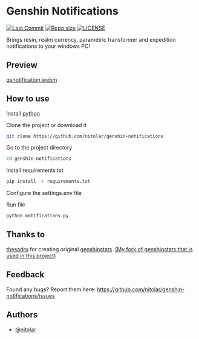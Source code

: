 # Genshin Notifications
[![Last Commit](https://img.shields.io/github/last-commit/nitolar/genshin-notifications)](https://github.com/nitolar/genshin-notifications/commits/master)
[![Repo size](https://img.shields.io/github/repo-size/nitolar/genshin-notifications)](https://github.com/nitolar/genshin-notifications/graphs/code-frequency)
[![LICENSE](https://img.shields.io/github/license/nitolar/genshin-notifications)](https://github.com/nitolar/genshin-notifications/blob/master/LICENSE.md)


Brings resin, realm currency, parametric transformer and expedition notifications to your windows PC!

## Preview

[gsnotification.webm](https://user-images.githubusercontent.com/73779998/220456288-f21d8e94-0f3d-42f1-8458-4d93b65078d6.webm)

## How to use

Install [python](https://www.python.org)

Clone the project or download it

```bash
git clone https://github.com/nitolar/genshin-notifications
```

Go to the project directory

```bash
cd genshin-notifications
```

Install requirements.txt

```bash
pip install -r requirements.txt
```

Configure the settings.env file

Run file

```bash
python notifications.py
```


## Thanks to

[thesadru](https://github.com/thesadru) for creating original [genshinstats](https://github.com/thesadru/genshinstats). [(My fork of genshinstats that is used in this project)](https://github.com/nitolar/genshinstats)


## Feedback

Found any bugs? Report them here: https://github.com/nitolar/genshin-notifications/issues


## Authors

- [@nitolar](https://www.github.com/nitolar)

